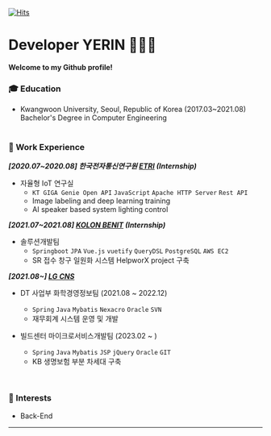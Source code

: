 [![Hits](https://hits.seeyoufarm.com/api/count/incr/badge.svg?url=https%3A%2F%2Fgithub.com%2Frinrin529%2Fhit-counter&count_bg=%238CBFE7&title_bg=%23989696&icon=&icon_color=%23E7E7E7&title=hits&edge_flat=false)](https://hits.seeyoufarm.com)
# Developer YERIN 👩🏻‍💻

**Welcome to my Github profile!**  

### :mortar_board: Education 
- Kwangwoon University, Seoul, Republic of Korea (2017.03~2021.08)   
  Bachelor's Degree in Computer Engineering     </br></br>
    
  
  
### ****🏢 Work Experience****

***[2020.07~2020.08] 한국전자통신연구원 [ETRI](https://www.etri.re.kr/intro.html) (Internship)***

- 자율형 IoT 연구실 
  - `KT GIGA Genie Open API` `JavaScript` `Apache HTTP Server` `Rest API`
  - Image labeling and deep learning training
  - AI speaker based system lighting control

***[2021.07~2021.08] [KOLON BENIT](https://www.kolonbenit.com/main/index.do) (Internship)***

- 솔루션개발팀
  - `Springboot` `JPA` `Vue.js` `vuetify` `QueryDSL` `PostgreSQL` `AWS EC2`
  - SR 접수 창구 일원화 시스템 HelpworX project 구축

***[2021.08~] [LG CNS](https://www.lgcns.co.kr/)*** 

- DT 사업부 화학경영정보팀 (2021.08 ~ 2022.12)
  - `Spring` `Java` `Mybatis` `Nexacro` `Oracle` `SVN`
  - 재무회계 시스템 운영 및 개발 


- 빌드센터 마이크로서비스개발팀 (2023.02 ~ )
  - `Spring` `Java` `Mybatis` `JSP` `jQuery` `Oracle` `GIT`
  - KB 생명보험 부분 차세대 구축 
  
</br>
    
### :star2: Interests
- Back-End
   
   
------
